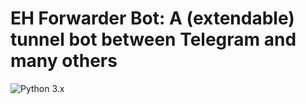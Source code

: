 # EH Forwarder Bot: A (extendable) tunnel bot between Telegram and many others
![Python 3.x](https://img.shields.io/badge/Python-3.x-blue.svg)
